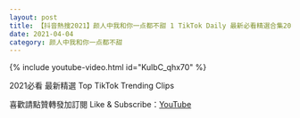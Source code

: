 ```yaml
---
layout: post
title: 【抖音熱搜2021】颜人中我和你一点都不甜 1 TikTok Daily 最新必看精選合集2021 04 04
date: 2021-04-04
category: 颜人中我和你一点都不甜
---
```


{% include youtube-video.html id="KulbC_qhx70" %}

2021必看 最新精選 Top TikTok Trending Clips

喜歡請點贊轉發加訂閱 Like & Subscribe：[YouTube](https://www.youtube.com/channel/UCAoR7VcanIPd04uEq_GIylA/videos)


